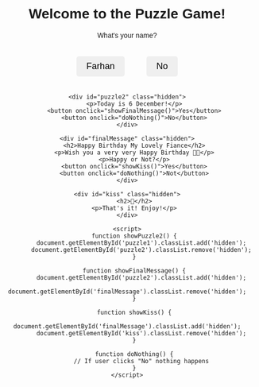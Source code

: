 <!DOCTYPE html>
<html lang="en">
<head>
    <meta charset="UTF-8">
    <meta name="viewport" content="width=device-width, initial-scale=1.0">
    <title>Puzzle Game for Farhan</title>
    <style>
        body {
            font-family: Arial, sans-serif;
            text-align: center;
            padding: 50px;
        }
        .hidden {
            display: none;
        }
        button {
            font-size: 18px;
            padding: 10px 20px;
            margin: 20px;
            cursor: pointer;
            border-radius: 5px;
            border: none;
        }
        button:hover {
            background-color: #f0f0f0;
        }
    </style>
</head>
<body>
    <h1>Welcome to the Puzzle Game!</h1>
    <div id="puzzle1">
        <p>What's your name?</p>
        <button onclick="showPuzzle2()">Farhan</button>
        <button onclick="doNothing()">No</button>
    </div>

    <div id="puzzle2" class="hidden">
        <p>Today is 6 December!</p>
        <button onclick="showFinalMessage()">Yes</button>
        <button onclick="doNothing()">No</button>
    </div>

    <div id="finalMessage" class="hidden">
        <h2>Happy Birthday My Lovely Fiance</h2>
        <p>Wish you a very very Happy Birthday 🎂🎈</p>
        <p>Happy or Not?</p>
        <button onclick="showKiss()">Yes</button>
        <button onclick="doNothing()">Not</button>
    </div>

    <div id="kiss" class="hidden">
        <h2>💋</h2>
        <p>That's it! Enjoy!</p>
    </div>

    <script>
        function showPuzzle2() {
            document.getElementById('puzzle1').classList.add('hidden');
            document.getElementById('puzzle2').classList.remove('hidden');
        }

        function showFinalMessage() {
            document.getElementById('puzzle2').classList.add('hidden');
            document.getElementById('finalMessage').classList.remove('hidden');
        }

        function showKiss() {
            document.getElementById('finalMessage').classList.add('hidden');
            document.getElementById('kiss').classList.remove('hidden');
        }

        function doNothing() {
            // If user clicks "No" nothing happens
        }
    </script>
</body>
</html>
